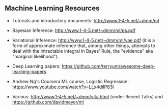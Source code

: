Machine Learning Resources
--------------------------

- Tutorials and introductory documents: http://www.1-4-5.net/~dmm/ml

- Bayesian Inference: http://www.1-4-5.net/~dmm/ml/ps.pdf

- Variational Inference: http://www.1-4-5.net/~dmm/ml/vae.pdf (it is a form of approximate inference that, among other things, attempts to deal with the intractable integral in Bayes' Rule, the "evidence" aka "marginal likelihood").

- Deep Learning papers: https://github.com/terryum/awesome-deep-learning-papers

- Andrew Ng's Coursera ML course, Logistic Regression: https://www.youtube.com/watch?v=LLx4diIP83I

- Various: http://www.1-4-5.net/~dmm/vita.html (under Recent Talks) and https://github.com/davidmeyer/ml
